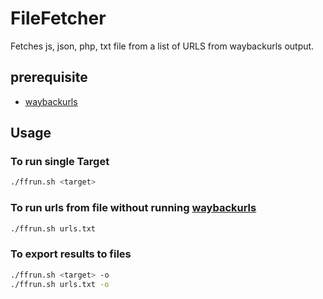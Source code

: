 # FileFetcher
Fetches js, json, php, txt file from a list of URLS from waybackurls output.

## prerequisite
- [waybackurls](https://github.com/tomnomnom/waybackurls)

## Usage
### To run single Target 
```sh
./ffrun.sh <target>
```

### To run urls from file without running [waybackurls](https://github.com/tomnomnom/waybackurls)
```sh
./ffrun.sh urls.txt
```

### To export results to files
```sh
./ffrun.sh <target> -o
./ffrun.sh urls.txt -o
```
